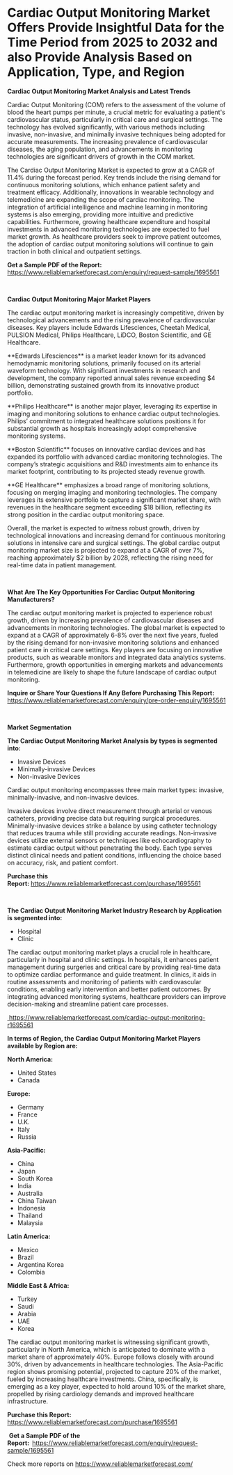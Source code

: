 <p><h1>Cardiac Output Monitoring Market Offers Provide Insightful Data for the Time Period from 2025 to 2032 and also Provide Analysis Based on Application, Type, and Region</h1></p><p><strong>Cardiac Output Monitoring Market Analysis and Latest Trends</strong></p>
<p><p>Cardiac Output Monitoring (COM) refers to the assessment of the volume of blood the heart pumps per minute, a crucial metric for evaluating a patient's cardiovascular status, particularly in critical care and surgical settings. The technology has evolved significantly, with various methods including invasive, non-invasive, and minimally invasive techniques being adopted for accurate measurements. The increasing prevalence of cardiovascular diseases, the aging population, and advancements in monitoring technologies are significant drivers of growth in the COM market.</p><p>The Cardiac Output Monitoring Market is expected to grow at a CAGR of 11.4% during the forecast period. Key trends include the rising demand for continuous monitoring solutions, which enhance patient safety and treatment efficacy. Additionally, innovations in wearable technology and telemedicine are expanding the scope of cardiac monitoring. The integration of artificial intelligence and machine learning in monitoring systems is also emerging, providing more intuitive and predictive capabilities. Furthermore, growing healthcare expenditure and hospital investments in advanced monitoring technologies are expected to fuel market growth. As healthcare providers seek to improve patient outcomes, the adoption of cardiac output monitoring solutions will continue to gain traction in both clinical and outpatient settings.</p></p>
<p><strong>Get a Sample PDF of the Report:&nbsp;</strong> <a href="https://www.reliablemarketforecast.com/enquiry/request-sample/1695561?utm_campaign=2324&utm_medium=2&utm_source=Github&utm_content=ia&utm_term=27032025&utm_id=cardiac-output-monitoring">https://www.reliablemarketforecast.com/enquiry/request-sample/1695561</a></p>
<p>&nbsp;</p>
<p><strong>Cardiac Output Monitoring Major Market Players</strong></p>
<p><p>The cardiac output monitoring market is increasingly competitive, driven by technological advancements and the rising prevalence of cardiovascular diseases. Key players include Edwards Lifesciences, Cheetah Medical, PULSION Medical, Philips Healthcare, LiDCO, Boston Scientific, and GE Healthcare.</p><p>**Edwards Lifesciences** is a market leader known for its advanced hemodynamic monitoring solutions, primarily focused on its arterial waveform technology. With significant investments in research and development, the company reported annual sales revenue exceeding $4 billion, demonstrating sustained growth from its innovative product portfolio.</p><p>**Philips Healthcare** is another major player, leveraging its expertise in imaging and monitoring solutions to enhance cardiac output technologies. Philips’ commitment to integrated healthcare solutions positions it for substantial growth as hospitals increasingly adopt comprehensive monitoring systems.</p><p>**Boston Scientific** focuses on innovative cardiac devices and has expanded its portfolio with advanced cardiac monitoring technologies. The company’s strategic acquisitions and R&D investments aim to enhance its market footprint, contributing to its projected steady revenue growth.</p><p>**GE Healthcare** emphasizes a broad range of monitoring solutions, focusing on merging imaging and monitoring technologies. The company leverages its extensive portfolio to capture a significant market share, with revenues in the healthcare segment exceeding $18 billion, reflecting its strong position in the cardiac output monitoring space.</p><p>Overall, the market is expected to witness robust growth, driven by technological innovations and increasing demand for continuous monitoring solutions in intensive care and surgical settings. The global cardiac output monitoring market size is projected to expand at a CAGR of over 7%, reaching approximately $2 billion by 2028, reflecting the rising need for real-time data in patient management.</p></p>
<p>&nbsp;</p>
<p><strong>What Are The Key Opportunities For Cardiac Output Monitoring Manufacturers?</strong></p>
<p><p>The cardiac output monitoring market is projected to experience robust growth, driven by increasing prevalence of cardiovascular diseases and advancements in monitoring technologies. The global market is expected to expand at a CAGR of approximately 6-8% over the next five years, fueled by the rising demand for non-invasive monitoring solutions and enhanced patient care in critical care settings. Key players are focusing on innovative products, such as wearable monitors and integrated data analytics systems. Furthermore, growth opportunities in emerging markets and advancements in telemedicine are likely to shape the future landscape of cardiac output monitoring.</p></p>
<p><strong>Inquire or Share Your Questions If Any Before Purchasing This Report:</strong> <a href="https://www.reliablemarketforecast.com/enquiry/pre-order-enquiry/1695561?utm_campaign=2324&utm_medium=2&utm_source=Github&utm_content=ia&utm_term=27032025&utm_id=cardiac-output-monitoring">https://www.reliablemarketforecast.com/enquiry/pre-order-enquiry/1695561</a></p>
<p>&nbsp;</p>
<p><strong>Market Segmentation</strong></p>
<p><strong>The Cardiac Output Monitoring Market Analysis by types is segmented into:</strong></p>
<p><ul><li>Invasive Devices</li><li>Minimally-invasive Devices</li><li>Non-invasive Devices</li></ul></p>
<p><p>Cardiac output monitoring encompasses three main market types: invasive, minimally-invasive, and non-invasive devices. </p><p>Invasive devices involve direct measurement through arterial or venous catheters, providing precise data but requiring surgical procedures. Minimally-invasive devices strike a balance by using catheter technology that reduces trauma while still providing accurate readings. Non-invasive devices utilize external sensors or techniques like echocardiography to estimate cardiac output without penetrating the body. Each type serves distinct clinical needs and patient conditions, influencing the choice based on accuracy, risk, and patient comfort.</p></p>
<p><strong>Purchase this Report:&nbsp;</strong><a href="https://www.reliablemarketforecast.com/purchase/1695561?utm_campaign=2324&utm_medium=2&utm_source=Github&utm_content=ia&utm_term=27032025&utm_id=cardiac-output-monitoring">https://www.reliablemarketforecast.com/purchase/1695561</a></p>
<p>&nbsp;</p>
<p><strong>The Cardiac Output Monitoring Market Industry Research by Application is segmented into:</strong></p>
<p><ul><li>Hospital</li><li>Clinic</li></ul></p>
<p><p>The cardiac output monitoring market plays a crucial role in healthcare, particularly in hospital and clinic settings. In hospitals, it enhances patient management during surgeries and critical care by providing real-time data to optimize cardiac performance and guide treatment. In clinics, it aids in routine assessments and monitoring of patients with cardiovascular conditions, enabling early intervention and better patient outcomes. By integrating advanced monitoring systems, healthcare providers can improve decision-making and streamline patient care processes.</p></p>
<p><a href="https://www.reliablemarketforecast.com/cardiac-output-monitoring-r1695561?utm_campaign=2324&utm_medium=2&utm_source=Github&utm_content=ia&utm_term=27032025&utm_id=cardiac-output-monitoring">&nbsp;https://www.reliablemarketforecast.com/cardiac-output-monitoring-r1695561</a></p>
<p><strong>In terms of Region, the Cardiac Output Monitoring Market Players available by Region are:</strong></p>
<p>
    <p> <strong> North America: </strong>
        <ul>
            <li>United States</li>
            <li>Canada</li>
        </ul>
        </p> 
    <p> <strong> Europe: </strong>
        <ul>
            <li>Germany</li>
            <li>France</li>
            <li>U.K.</li>
            <li>Italy</li>
            <li>Russia</li>
        </ul>
        </p> 
    <p> <strong> Asia-Pacific: </strong>
        <ul>
            <li>China</li>
            <li>Japan</li>
            <li>South Korea</li>
            <li>India</li>
            <li>Australia</li>
            <li>China Taiwan</li>
            <li>Indonesia</li>
            <li>Thailand</li>
            <li>Malaysia</li>
        </ul>
        </p> 
    <p> <strong> Latin America: </strong>
        <ul>
            <li>Mexico</li>
            <li>Brazil</li>
            <li>Argentina Korea</li>
            <li>Colombia</li>
        </ul>
        </p> 
    <p> <strong> Middle East & Africa: </strong>
        <ul>
            <li>Turkey</li>
            <li>Saudi</li>
            <li>Arabia</li>
            <li>UAE</li>
            <li>Korea</li>
        </ul>
    </p>
    </p>
<p><p>The cardiac output monitoring market is witnessing significant growth, particularly in North America, which is anticipated to dominate with a market share of approximately 40%. Europe follows closely with around 30%, driven by advancements in healthcare technologies. The Asia-Pacific region shows promising potential, projected to capture 20% of the market, fueled by increasing healthcare investments. China, specifically, is emerging as a key player, expected to hold around 10% of the market share, propelled by rising cardiology demands and improved healthcare infrastructure.</p></p>
<p><strong>Purchase this Report: </strong><a href="https://www.reliablemarketforecast.com/purchase/1695561?utm_campaign=2324&utm_medium=2&utm_source=Github&utm_content=ia&utm_term=27032025&utm_id=cardiac-output-monitoring">https://www.reliablemarketforecast.com/purchase/1695561</a></p>
<p>&nbsp;<strong>Get a Sample PDF of the Report:&nbsp;&nbsp;</strong><a href="https://www.reliablemarketforecast.com/enquiry/request-sample/1695561?utm_campaign=2324&utm_medium=2&utm_source=Github&utm_content=ia&utm_term=27032025&utm_id=cardiac-output-monitoring">https://www.reliablemarketforecast.com/enquiry/request-sample/1695561</a></p>
<p><strong></strong></p>
<p>Check more reports on <a href="https://www.reliablemarketforecast.com/?utm_campaign=2324&utm_medium=2&utm_source=Github&utm_content=ia&utm_term=27032025&utm_id=cardiac-output-monitoring">https://www.reliablemarketforecast.com/</a></p>